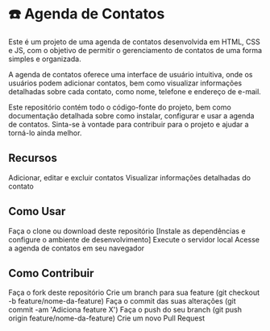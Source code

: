 # ☎️ Agenda de Contatos
Este é um projeto de uma agenda de contatos desenvolvida em HTML, CSS e JS, com o objetivo de permitir o gerenciamento de contatos de uma forma simples e organizada.

A agenda de contatos oferece uma interface de usuário intuitiva, onde os usuários podem adicionar contatos, bem como visualizar informações detalhadas sobre cada contato, como nome, telefone e endereço de e-mail.

Este repositório contém todo o código-fonte do projeto, bem como documentação detalhada sobre como instalar, configurar e usar a agenda de contatos. Sinta-se à vontade para contribuir para o projeto e ajudar a torná-lo ainda melhor.

## Recursos
Adicionar, editar e excluir contatos
Visualizar informações detalhadas do contato

## Como Usar
Faça o clone ou download deste repositório
[Instale as dependências e configure o ambiente de desenvolvimento]
Execute o servidor local
Acesse a agenda de contatos em seu navegador

## Como Contribuir
Faça o fork deste repositório
Crie um branch para sua feature (git checkout -b feature/nome-da-feature)
Faça o commit das suas alterações (git commit -am 'Adiciona feature X')
Faça o push do seu branch (git push origin feature/nome-da-feature)
Crie um novo Pull Request
